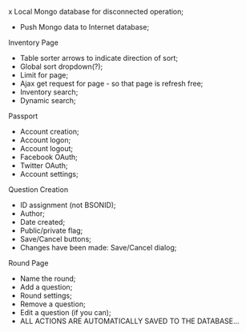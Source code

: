 x Local Mongo database for disconnected operation;
- Push Mongo data to Internet database;

Inventory Page
- Table sorter arrows to indicate direction of sort;
- Global sort dropdown(?);
- Limit for page;
- Ajax get request for page - so that page is refresh free;
- Inventory search;
- Dynamic search;

Passport
- Account creation;
- Account logon;
- Account logout;
- Facebook OAuth;
- Twitter OAuth;
- Account settings;

Question Creation
- ID assignment (not BSONID);
- Author;
- Date created;
- Public/private flag;
- Save/Cancel buttons;
- Changes have been made: Save/Cancel dialog;

Round Page
- Name the round;
- Add a question;
- Round settings;
- Remove a question;
- Edit a question (if you can);
- ALL ACTIONS ARE AUTOMATICALLY SAVED TO THE DATABASE...